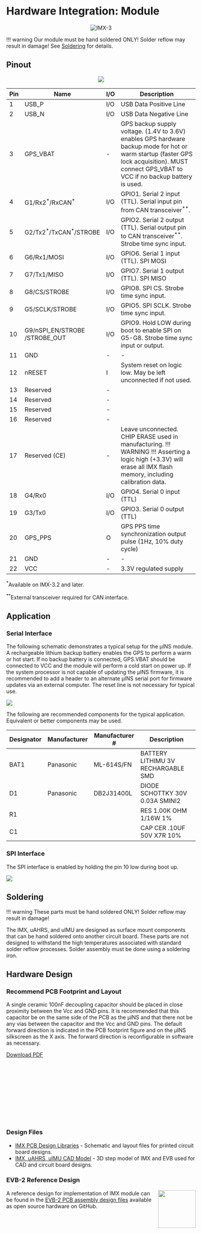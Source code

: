 # Hardware Integration: Module

<center>

![IMX-3](../images/uins-3-400w.jpg)

</center>

!!! warning
    Our module must be hand soldered ONLY! Solder reflow may result in damage! See [Soldering](#soldering) for details.

## Pinout

<center>

![](../images/uins_3p2_pinout.svg)

</center>

| Pin  | Name                                          | I/O  | Description                                                  |
| ---- | --------------------------------------------- | ---- | ------------------------------------------------------------ |
| 1    | USB_P                                         | I/O  | USB Data Positive Line                                       |
| 2    | USB_N                                         | I/O  | USB Data Negative Line                                       |
| 3    | GPS_VBAT                                      | -    | GPS backup supply voltage. (1.4V to 3.6V) enables GPS hardware backup mode for hot or warm startup (faster GPS lock acquisition). MUST connect GPS_VBAT to VCC if no backup battery is used. |
| 4    | G1/Rx2<sup>\*</sup>/RxCAN<sup>\*</sup>        | I/O  | GPIO1. Serial 2 input (TTL). Serial input pin from CAN transceiver<sup>\*\*</sup>. |
| 5    | G2/Tx2<sup>\*</sup>/TxCAN<sup>\*</sup>/STROBE | I/O  | GPIO2. Serial 2 output (TTL). Serial output pin to CAN transceiver<sup>\*\*</sup>. Strobe time sync input. |
| 6    | G6/Rx1/MOSI                                   | I/O  | GPIO6. Serial 1 input (TTL). SPI MOSI                        |
| 7    | G7/Tx1/MISO                                   | I/O  | GPIO7. Serial 1 output (TTL). SPI MISO                       |
| 8    | G8/CS/STROBE                                  | I/O  | GPIO8. SPI CS. Strobe time sync input.                       |
| 9    | G5/SCLK/STROBE                                | I/O  | GPIO5. SPI SCLK. Strobe time sync input.                     |
| 10   | G9/nSPI_EN/STROBE<br/>/STROBE_OUT             | I/O  | GPIO9. Hold LOW during boot to enable SPI on G5-G8. Strobe time sync input or output. |
| 11   | GND                                           | -    | -                                                            |
| 12   | nRESET                                        | I    | System reset on logic low. May be left unconnected if not used. |
| 13   | Reserved                                      | -    |                                                              |
| 14   | Reserved                                      | -    |                                                              |
| 15   | Reserved                                      | -    |                                                              |
| 16   | Reserved                                      | -    |                                                              |
| 17   | Reserved (CE)                                 | -    | Leave unconnected. CHIP ERASE used in manufacturing. !!! WARNING !!! Asserting a logic high (+3.3V) will erase all IMX flash memory, including calibration data. |
| 18   | G4/Rx0                                        | I/O  | GPIO4. Serial 0 input (TTL)                                  |
| 19   | G3/Tx0                                        | I/O  | GPIO3. Serial 0 output (TTL)                                 |
| 20   | GPS_PPS                                       | O    | GPS PPS time synchronization output pulse (1Hz, 10% duty cycle) |
| 21   | GND                                           | -    | -                                                            |
| 22   | VCC                                           | -    | 3.3V regulated supply                                        |

<sup>\*</sup>Available on IMX-3.2 and later.

<sup>\*\*</sup>External transceiver required for CAN interface.

## Application

### Serial Interface

The following schematic demonstrates a typical setup for the μINS module. A rechargeable lithium backup battery enables the GPS to perform a warm or hot start. If no backup battery is connected, GPS.VBAT should be connected to VCC and the module will perform a cold start on power up. If the system processor is not capable of updating the μINS firmware, it is recommended to add a header to an alternate μINS serial port for firmware updates via an external computer. The reset line is not necessary for typical use.

![](../images/interface_serial.svg)

The following are recommended components for the typical application. Equivalent or better components may be used.

| Designator | Manufacturer | Manufacturer # | Description                        |
| ---------- | ------------ | -------------- | ---------------------------------- |
| BAT1       | Panasonic    | ML-614S/FN     | BATTERY LITHIMU 3V RECHARGABLE SMD |
| D1         | Panasonic    | DB2J31400L     | DIODE SCHOTTKY 30V 0.03A SMINI2    |
| R1         |              |                | RES 1.00K OHM 1/16W 1%             |
| C1         |              |                | CAP CER .10UF 50V X7R 10%          |

### SPI Interface

The SPI interface is enabled by holding the pin 10 low during boot up.

![](../images/interface_spi.svg)

## Soldering

!!! warning
    These parts must be hand soldered ONLY!  Solder reflow may result in damage!

The IMX, uAHRS, and uIMU are designed as surface mount components that can be hand soldered onto another circuit board.  These parts are not designed to withstand the high temperatures associated with standard solder reflow processes.  Solder assembly must be done using a soldering iron.  

## Hardware Design

### Recommend PCB Footprint and Layout

A single ceramic 100nF decoupling capacitor should be placed in close proximity between the Vcc and GND pins. It is recommended that this capacitor be on the same side of the PCB as the μINS and that there not be any vias between the capacitor and the Vcc and GND pins. The default forward direction is indicated in the PCB footprint figure and on the μINS silkscreen as the X axis. The forward direction is reconfigurable in software as necessary.

[Download PDF](https://docs.inertialsense.com/dimensions/IS-uINS3-20_uINS3.2_Mechanical_Drawing.pdf)

<object data="https://docs.inertialsense.com/dimensions/IS-uINS3-20_uINS3.2_Mechanical_Drawing.pdf" type="application/pdf" width="700px" height="1150px" >
    <embed src="https://docs.inertialsense.com/dimensions/IS-uINS3-20_uINS3.2_Mechanical_Drawing.pdf" type="application/pdf" />
</object>

### Design Files

 * [IMX PCB Design Libraries](https://docs.inertialsense.com/downloads/PCB-Design-Libraries.zip) - Schematic and layout files for printed circuit board designs.
 * [IMX, uAHRS, uIMU CAD Model](https://docs.inertialsense.com/downloads/CAD-Models-STEP.zip) - 3D step model of IMX and EVB used for CAD and circuit board designs.

### EVB-2 Reference Design

<img src="https://www.oshwa.org/wp-content/uploads/2014/03/oshw-logo.svg" width="100" align="right" />

A reference design for implementation of IMX module can be found in the [EVB-2 PCB assembly design files](https://github.com/inertialsense/IS-hdw-EVB2) available as open source hardware on GitHub.  